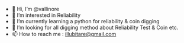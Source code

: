 - 👋 Hi, I’m @vallinore
- 👀 I’m interested in Reliability
- 🌱 I’m currently learning a python for reliability & coin digging 
- 💞️ I’m looking for all digging method about Reliability Test & Coin etc.
- 📫 How to reach me : illubitare@gmail.com

<!---
vallinore/vallinore is a ✨ special ✨ repository because its `README.md` (this file) appears on your GitHub profile.
You can click the Preview link to take a look at your changes.
--->
